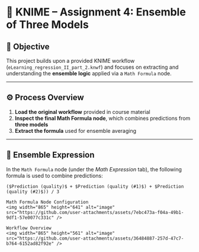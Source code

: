 # 🧠 KNIME – Assignment 4: Ensemble of Three Models

## 📌 Objective

This project builds upon a provided KNIME workflow (`eLearning_regression_II_part_2.knwf`) and focuses on extracting and understanding the **ensemble logic** applied via a `Math Formula` node.

---

## ⚙️ Process Overview

1. **Load the original workflow** provided in course material
2. **Inspect the final Math Formula node**, which combines predictions from **three models**
3. **Extract the formula** used for ensemble averaging

---

## 🧮 Ensemble Expression

In the `Math Formula` node (under the *Math Expression* tab), the following formula is used to combine predictions:

```plaintext
($Prediction (quality)$ + $Prediction (quality (#1)$) + $Prediction (quality (#2)$)) / 3

Math Formula Node Configuration
<img width="865" height="641" alt="image" src="https://github.com/user-attachments/assets/7ebc473a-f04a-49b1-9df1-57e0077c331c" />

Workflow Overview
<img width="865" height="561" alt="image" src="https://github.com/user-attachments/assets/36484887-257d-47c7-b764-6152ad82f92e" />

